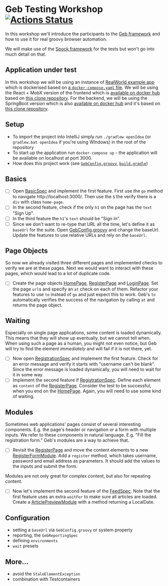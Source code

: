 # Geb Testing Workshop [![Actions Status](https://github.com/mkutz/geb-testing-workshop/workflows/CI/badge.svg)](https://github.com/mkutz/geb-testing-workshop/actions)

In this workshop we'll introduce the participants to the [Geb framework](https://gebish.org) and how to use it for real groovy browser automation.

We will make use of the [Spock framework](http://spockframework.org) for the tests but won't go into much detail on that.

## Application under test

In this workshop we will be using an instance of [RealWorld example app](https://github.com/gothinkster/realworld) which is dockerised based on [a `docker-compose.yaml` file](docker-compose.yml).
We will be using the React + MobX version of the frontend which is [available on docker hub](https://hub.docker.com/repository/docker/gebish/react-mobx-realworld-example-app) based on [this clone repository](https://github.com/erdi/react-mobx-realworld-example-app).
For the backend, we will be using the SpringBoot version which is also [available on docker hub](https://hub.docker.com/repository/docker/gebish/spring-boot-realworld-example-app) and it's based on [this clone repository](https://github.com/erdi/spring-boot-realworld-example-app).

## Setup

- To import the project into IntelliJ simply run `./gradlew openIdea` (or `gradlew.bat openIdea` if you're using Windows) in the root of the repository
- To start up the application run `docker-compose up` - the application will be available on localhost at port 3000.
- How does this project work (see [`GebConfig.groovy`](src/test/resources/GebConfig.groovy), [`build.gradle`](build.gradle))

## Basics

- [ ] Open [BasicSpec] and implement the first feature.
      First use the `go` method to navigate http://localhost:3000/.
      Then use the `$` the verify there is a `div` with class `home-page`.
- [ ] In the second feature, check if the only `h1` on the page has the `text` "Sign Up".
- [ ] In the third feature the `h1`'s `text` should be "Sign In".
- [ ] Since we don't want to re-type that URL all the time, let's define it as `baseUrl` for the suite.
      Open [GebConfig.groovy] and change the baseUrl.
      Update the features to use relative URLs and rely on the `baseUrl`.

## Page Objects

So now we already visited three different pages and implemented checks to verify we are at these pages.
Next we would want to interact with these pages, which would lead to a lot of duplicate code.

- [ ] Create the page objects [HomePage], [RegisterPage] and [LoginPage].
      Set the page `url`s and specify an `at` check on each of them.
      Refactor your features to use `to` instead of `go` and just expect this to work.
      Geb's `to` automatically verifies the success of the navigation by calling `at` and returns the page object.

## Waiting

Especially on single page applications, some content is loaded dynamically.
This means that they will show up eventually, but we cannot tell when.
When using such a page as a human, you might not even notice, but Geb will try to find the element _immediately_ and will fail if it is not there, yet.

- [ ] Now open [RegistrationSpec] and implement the first feature.
      Check for an error message and verify it starts with "username can't be blank".
      Since the error message is loaded dynamically, you will need to wait for it in some way.
- [ ] Implement the second feature if [RegistrationSpec].
      Define each element as `content` of the [RegisterPage].
      Consider the test to be successful, when you end on the [HomePage].
      Again, you will need to use some kind of waiting.

## Modules

Sometimes web applications' pages consist of several interesting components.
E.g. the page's header or navigation or a form with multiple inputs.
We refer to these components in natural language.
E.g. "Fill the registration form."
Geb's modules are a way to achieve that.

- [ ] Revisit the [RegisterPage] and move the content elements to a new [RegisterFormModule].
      Add a `register` method, which takes username, password and email address as parameters.
      It should add the values to the inputs and submit the form.

Modules are not only great for complex content, but also for repeating content.

- [ ] Now let's implement the second feature of the [FeedSpec].
      Note that the first feature uses an extra `waitFor` to make sure all articles are loaded.
      Create a [ArticlePreviewModule] with a method returning a LocalDate.

## Configuration

- setting a `baseUrl` via `GebConfig.groovy` or system property
- reporting, the `GebReportingSpec`
- defining `environments`
- `wait` presets

## More…

- avoid the `StaleElementException`
- combination with Testcontainers


[GebConfig.groovy]: <src/test/resources/GebConfig.groovy>
[BasicSpec]: <src/test/groovy/io/github/mkutz/gebtestingworkshop/BasicSpec.groovy>
[RegistrationSpec]: <src/test/groovy/io/github/mkutz/gebtestingworkshop/RegistrationSpec.groovy>
[HomePage]: <src/test/groovy/io/github/mkutz/gebtestingworkshop/HomePage.groovy>
[RegisterPage]: <src/test/groovy/io/github/mkutz/gebtestingworkshop/RegisterPage.groovy>
[LoginPage]: <src/test/groovy/io/github/mkutz/gebtestingworkshop/LoginPage.groovy>
[FeedSpec]: <src/test/groovy/io/github/mkutz/gebtestingworkshop/FeedSpec.groovy>
[RegisterFormModule]: <src/test/groovy/io/github/mkutz/gebtestingworkshop/RegisterFormModule.groovy>
[FeedSpec]: <src/test/groovy/io/github/mkutz/gebtestingworkshop/FeedSpec.groovy>
[ArticlePreviewModule]: <src/test/groovy/io/github/mkutz/gebtestingworkshop/ArticlePreviewModule.groovy>